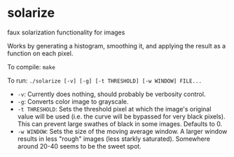 # solarize
faux solarization functionality for images

Works by generating a histogram, smoothing it, and applying the result as a
function on each pixel.

To compile: ```make```

To run: ```./solarize [-v] [-g] [-t THRESHOLD] [-w WINDOW] FILE...```

* ```-v```: Currently does nothing, should probably be verbosity control.
* ```-g```: Converts color image to grayscale.
* ```-t THRESHOLD```: Sets the threshold pixel at which the image's original
                      value will be used (i.e. the curve will be bypassed for
                      very black pixels). This can prevent large swathes of
                      black in some images. Defaults to 0.
* ```-w WINDOW```: Sets the size of the moving average window. A larger
                   window results in less "rough" images (less starkly
                   saturated). Somewhere around 20-40 seems to be the sweet
                   spot.
